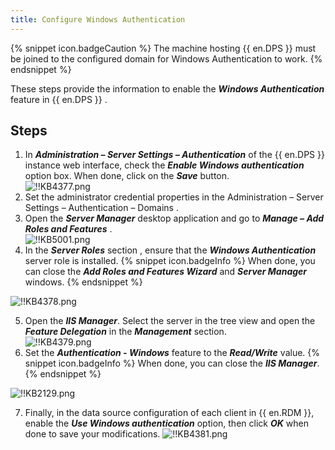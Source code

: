 ```yaml
---
title: Configure Windows Authentication
---
```

{% snippet icon.badgeCaution %}
The machine hosting {{ en.DPS }} must be joined to the configured domain for Windows Authentication to work.
{% endsnippet %}

These steps provide the information to enable the ***Windows Authentication*** feature in {{ en.DPS }} . 

## Steps

1. In ***Administration – Server Settings – Authentication*** of the {{ en.DPS }} instance web interface, check the ***Enable Windows authentication*** option box. When done, click on the ***Save*** button.  
![!!KB4377.png](https://webdevolutions.azureedge.net/docs/en/kb/KB4377.png) 
1. Set the administrator credential properties in the Administration – Server Settings – Authentication – Domains . 
2. Open the ***Server Manager*** desktop application and go to ***Manage – Add Roles and Features*** .  
![!!KB5001.png](https://webdevolutions.azureedge.net/docs/en/kb/KB5001.png) 
1. In the ***Server Roles*** section , ensure that the ***Windows Authentication*** server role is installed. 
{% snippet icon.badgeInfo %} 
When done, you can close the ***Add Roles and Features Wizard*** and   ***Server Manager*** windows. 
{% endsnippet %}
 
![!!KB4378.png](https://webdevolutions.azureedge.net/docs/en/kb/KB4378.png) 

5. Open the ***IIS Manager***. Select the server in the tree view and open the ***Feature Delegation*** in the ***Management*** section.  
![!!KB4379.png](https://webdevolutions.azureedge.net/docs/en/kb/KB4379.png) 
1. Set the ***Authentication - Windows*** feature to the ***Read/Write*** value. 
{% snippet icon.badgeInfo %} 
When done, you can close the ***IIS Manager***. 
{% endsnippet %}
 
![!!KB2129.png](https://webdevolutions.azureedge.net/docs/en/kb/KB2129.png) 

7. Finally, in the data source configuration of each client in {{ en.RDM }}, enable the ***Use Windows authentication*** option, then click ***OK*** when done to save your modifications. 
![!!KB4381.png](https://webdevolutions.azureedge.net/docs/en/kb/KB4381.png)